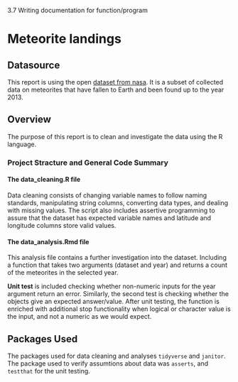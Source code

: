 
3.7 Writing documentation for function/program

# Meteorite landings

## Datasource

This report is using the open [dataset from nasa](https://www.kaggle.com/nasa/meteorite-landings). It is a subset of collected data on meteorites that have fallen to Earth and been found up to the year 2013.

## Overview

The purpose of this report is to clean and investigate the data using the R language.

### Project Stracture and General Code Summary

#### The data_cleaning.R file
Data cleaning consists of changing variable names to follow naming standards, manipulating string columns, converting data types, and dealing with missing values. 
The script also includes assertive programming to assure that the dataset has expected variable names and latitude and longitude columns store valid values.

#### The data_analysis.Rmd file

This analysis file contains a further investigation into the dataset. Including a function that takes two arguments (dataset and year) and returns a count of the meteorites in the selected year.

**Unit test** is included checking whether non-numeric inputs for the year argument return an error. Similarly, the second test is checking whether the objects give an expected answer/value. 
After unit testing, the function is enriched with additional stop functionality when logical or character value is the input, and not a numeric as we would expect.

## Packages Used

The packages used for data cleaning and analyses `tidyverse` and `janitor`. The package used to verify assumtions about data was `asserts`, and `testthat` for the unit testing.

